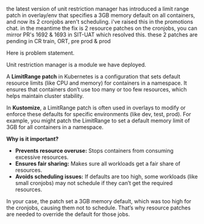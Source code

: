 the latest version of unit restriction manager has introduced a limit range patch in overlay/env that specifies a 3GB memory default on all containers, and now its 2 cronjobs aren't scheduling. i've raised this in the promotions chat. in the meantime the fix is 2 resource patches on the cronjobs, you can mirror PR's 1692 & 1693 in SIT-UAT which resolved this. these 2 patches are pending in CR train, ORT, pre prod & prod


Here is problem statement.

Unit restriction manager is a module we have deployed. 

A **LimitRange patch** in Kubernetes is a configuration that sets default resource limits (like CPU and memory) for containers in a namespace. It ensures that containers don’t use too many or too few resources, which helps maintain cluster stability.

In **Kustomize**, a LimitRange patch is often used in overlays to modify or enforce these defaults for specific environments (like dev, test, prod). For example, you might patch the LimitRange to set a default memory limit of 3GB for all containers in a namespace.

**Why is it important?**
- **Prevents resource overuse:** Stops containers from consuming excessive resources.
- **Ensures fair sharing:** Makes sure all workloads get a fair share of resources.
- **Avoids scheduling issues:** If defaults are too high, some workloads (like small cronjobs) may not schedule if they can’t get the required resources.

In your case, the patch set a 3GB memory default, which was too high for the cronjobs, causing them not to schedule. That’s why resource patches are needed to override the default for those jobs.

